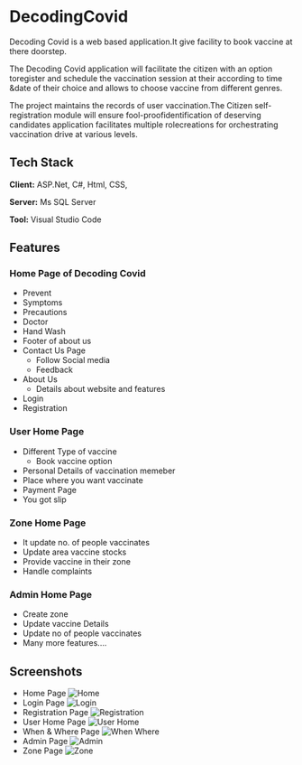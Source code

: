 # DecodingCovid
Decoding Covid is a web based application.It give facility to book vaccine at there doorstep.

The Decoding Covid application will facilitate the citizen with an option toregister and schedule the vaccination session at their according to time &date of their choice and allows to choose vaccine from different genres.

The project maintains the records of user vaccination.The Citizen self-registration module will ensure fool-proofidentification of deserving candidates application facilitates multiple rolecreations for orchestrating vaccination drive at various levels.

## Tech Stack

**Client:** ASP.Net, C#, Html, CSS, 

**Server:** Ms SQL Server

**Tool:** Visual Studio Code

## Features

### Home Page of Decoding Covid
  - Prevent 
  - Symptoms 
  - Precautions 
  - Doctor 
  - Hand Wash
  - Footer of about us 
- Contact Us Page
  - Follow Social media
  - Feedback  
- About Us
  - Details about website and features
- Login
- Registration
### User Home Page
  - Different Type of vaccine 
    - Book vaccine option
  - Personal Details of vaccination memeber
  - Place where you want vaccinate
  - Payment Page
  - You got slip
### Zone Home Page  
  - It update no. of people vaccinates
  - Update area vaccine stocks
  - Provide vaccine in their zone
  - Handle complaints
### Admin Home Page
  - Create zone 
  - Update vaccine Details
  - Update no of people vaccinates
  - Many more features....
  
  ## Screenshots
   - Home Page
   ![Home](https://user-images.githubusercontent.com/91982138/148639213-5859d12e-9e85-477e-866b-0bead5f46d6e.PNG)
   - Login Page
   ![Login](https://user-images.githubusercontent.com/91982138/148639228-7a23d3be-1f11-418f-b8e4-5661f613193a.PNG)
   - Registration Page
   ![Registration](https://user-images.githubusercontent.com/91982138/148639236-c46cd7cc-826f-4db1-b1e3-c25e256559e8.PNG)
   - User Home Page
   ![User Home](https://user-images.githubusercontent.com/91982138/148639242-a8a723ff-0911-4aa0-a0ca-5afef3a2d2e4.PNG)
   - When & Where Page
   ![When Where](https://user-images.githubusercontent.com/91982138/148639255-fa493488-7a8e-455e-bee5-23c7bf0c5205.PNG)
   - Admin Page
   ![Admin](https://user-images.githubusercontent.com/91982138/148639295-5b18eb1e-bf79-42d6-9155-1196aa5fa7f2.PNG)
   - Zone Page
   ![Zone](https://user-images.githubusercontent.com/91982138/148639304-5bf40d24-334f-4555-acc2-1042b4f2ed96.PNG)
